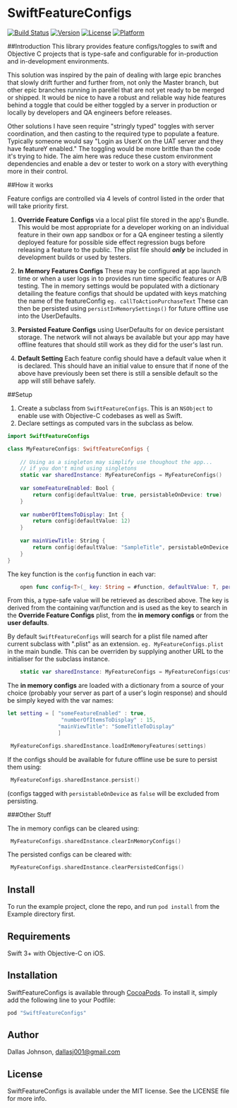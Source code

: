 # SwiftFeatureConfigs

[![Build Status](https://travis-ci.org/dallasjohnson/SwiftFeatureConfigs.svg?branch=master)](https://travis-ci.org/dallasjohnson/SwiftFeatureConfigs)
[![Version](https://img.shields.io/cocoapods/v/SwiftFeatureConfigs.svg?style=flat)](http://cocoapods.org/pods/SwiftFeatureConfigs)
[![License](https://img.shields.io/cocoapods/l/SwiftFeatureConfigs.svg?style=flat)](http://cocoapods.org/pods/SwiftFeatureConfigs)
[![Platform](https://img.shields.io/cocoapods/p/SwiftFeatureConfigs.svg?style=flat)](http://cocoapods.org/pods/SwiftFeatureConfigs)

##Introduction
This library provides feature configs/toggles to swift and Objective C projects that is type-safe and configurable for in-production and in-development environments.

This solution was inspired by the pain of dealing with large epic branches that slowly drift further and further from, not only the Master branch, but other epic branches running in parellel that are not yet ready to be merged or shipped. It would be nice to have a robust and reliable way hide features behind a toggle that could be either toggled by a server in production or locally by developers and QA engineers before releases.

Other solutions I have seen require "stringly typed" toggles with server coordination, and then casting to the required type to populate a feature. Typically someone would say "Login as UserX on the UAT server and they have featureY enabled." The toggling would be more brittle than the code it's trying to hide. The aim here was reduce these custom environment dependencies and enable a dev or tester to work on a story with everything more in their control. 

##How it works

  Feature configs are controlled via 4 levels of control listed in the order that will take priority first.
  
1. **Override Feature Configs** via a local plist file stored in the app's Bundle. This would be most appropriate for a developer working on an individual feature in their own app sandbox or for a QA engineer testing a silently deployed feature for possible side effect regression bugs before releasing a feature to the public. The plist file should ***only*** be included in development builds or used by testers. 
  
2. **In Memory Features Configs** These may be configured at app launch time or when a user logs in to provides run time specific features or A/B testing. The in memory settings would be populated with a dictionary detailing the feature configs that should be updated with keys matching the name of the featureConfig `eg. callToActionPurchaseText` These can then be persisted using `persistInMemorySettings()` for future offline use into the UserDefaults.
  
3. **Persisted Feature Configs** using UserDefaults for on device persistant storage. The network will not always be available but your app may have offline features that should still work as they did for the user's last run.
  
4. **Default Setting** Each feature config should have a default value when it is declared. This should have an initial value to ensure that if none of the above have previously been set there is still a sensible default so the app will still behave safely.

##Setup
1. Create a subclass from `SwiftFeatureConfigs`. This is an `NSObject` to enable use with Objective-C codebases as well as Swift. 
2. Declare settings as computed vars in the subclass as below.

```swift
import SwiftFeatureConfigs

class MyFeatureConfigs: SwiftFeatureConfigs {
    
    // Using as a singleton may simplify use thoughout the app...
    // if you don't mind using singletons
    static var sharedInstance: MyFeatureConfigs = MyFeatureConfigs()
    
    var someFeatureEnabled: Bool {
        return config(defaultValue: true, persistableOnDevice: true)
    }
    
    var numberOfItemsToDisplay: Int {
        return config(defaultValue: 12)
    }
    
    var mainViewTitle: String {
        return config(defaultValue: "SampleTitle", persistableOnDevice: false)
    }
}

```

The key function is the `config` function in each var:

```swift
    open func config<T>(_ key: String = #function, defaultValue: T, persistableOnDevice: Bool = true) -> T {
```

From this, a type-safe value will be retrieved as described above.
The key is derived from the containing var/function and is used as the key to search in the **Override Feature Configs** plist, from the **in memory configs** or from the **user defaults**.

By default `SwiftFeatureConfigs` will search for a plist file named after current subclass with ".plist" as an extension. `eg. MyFeatureConfigs.plist` in the main bundle. This can be overriden by supplying another URL to the initialiser for the subclass instance.

```swift
    static var sharedInstance: MyFeatureConfigs = MyFeatureConfigs(customOverrideoURL)
```


The **in memory configs** are loaded with a dictionary from a source of your choice (probably your server as part of a user's login response) and should be simply keyed with the var names:

```swift
let setting = [ "someFeatureEnabled" : true,
				 "numberOfItemsToDisplay" : 15,
				"mainViewTitle": "SomeTitleToDisplay"
				]
```

```swift
 MyFeatureConfigs.sharedInstance.loadInMemoryFeatures(settings)
```

If the configs should be available for future offline use be sure to persist them using:

```swift
 MyFeatureConfigs.sharedInstance.persist()
```
(configs tagged with `persistableOnDevice` as `false` will be excluded from persisting.
 
###Other Stuff

The in memory configs can be cleared using:

```swift
 MyFeatureConfigs.sharedInstance.clearInMemoryConfigs()
```
The persisted configs can be cleared with:

```swift
 MyFeatureConfigs.sharedInstance.clearPersistedConfigs()
```

## Install

To run the example project, clone the repo, and run `pod install` from the Example directory first.

## Requirements
Swift 3+ with Objective-C on iOS.

## Installation

SwiftFeatureConfigs is available through [CocoaPods](http://cocoapods.org). To install
it, simply add the following line to your Podfile:

```ruby
pod "SwiftFeatureConfigs"
```

## Author

Dallas Johnson, dallasj001@gmail.com

## License

SwiftFeatureConfigs is available under the MIT license. See the LICENSE file for more info.
